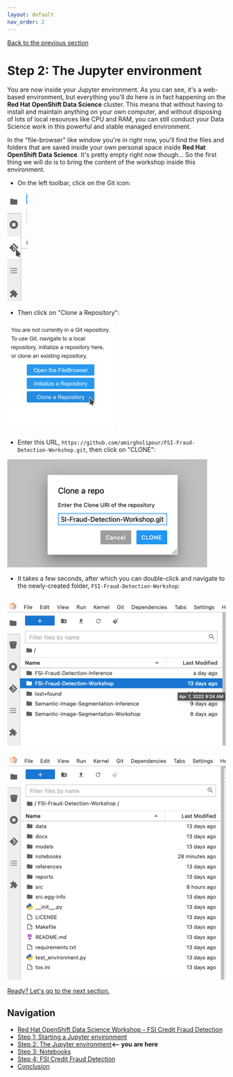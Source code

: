 ```yaml
---
layout: default
nav_order: 2
---
```

[Back to the previous section](step1.md)

# Step 2: The Jupyter environment

You are now inside your Jupyter environment. As you can see, it's a web-based environment, but everything you'll do here is in fact happening on the **Red Hat OpenShift Data Science** cluster. This means that without having to install and maintain anything on your own computer, and without disposing of lots of local resources like CPU and RAM, you can still conduct your Data Science work in this powerful and stable managed environment.

In the "file-browser" like window you're in right now, you'll find the files and folders that are saved inside your own personal space inside **Red Hat OpenShift Data Science**. It's pretty empty right now though... So the first thing we will do is to bring the content of the workshop inside this environment.

* On the left toolbar, click on the Git icon:

![alt text](./assets/img/git_icon.png "Git")

* Then click on "Clone a Repository":

![alt text](./assets/img/clone_repo.png "Git")

* Enter this URL, `https://github.com/amirgholipour/FSI-Fraud-Detection-Workshop.git`, then click on "CLONE":

![alt text](./assets/img/clone_start_wo.png "Git")


* It takes a few seconds, after which you can double-click and navigate to the newly-created folder, `FSI-Fraud-Detection-Workshop`:

![alt text](./assets/img/fsi_folder_click.png "Git")
---
![alt text](./assets/img/fsi_folder.png "Git folder")

[Ready? Let's go to the next section.](step3.md)

## Navigation

<!-- startnav -->
* [Red Hat OpenShift Data Science Workshop - FSI Credit Fraud Detection](index.md)
* [Step 1: Starting a Jupyter environment](step1.md)
* [Step 2: The Jupyter environment](step2.md)**<-- you are here**
* [Step 3: Notebooks](step3.md)
* [Step 4: FSI Credit Fraud Detection](step4.md)
* [Conclusion](step8.md)
<!-- endnav -->
